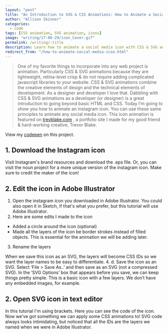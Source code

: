 ```yaml
---
layout: "post"
title: "An Introduction to SVG & CSS Animations: How to Animate a Social Media Icon"
author: "Allison Skinner"
categories:
  - code
tags: [CSS animation, SVG animation, icons]
image: "writing/17-06-29/icon_Cover.gif"
permalink: /writing/:title
description: Learn how to animate a social media icon with CSS & SVG animations
redirect_from: "/how-to-animate-social-media-icon.html"
---
```

>One of my favorite things to incorporate into any web project is animation. Particularly CSS & SVG animations because they are lightweight, retina-level crisp & do not require adding complicated javascript libraries to your website. CSS & SVG animations combine the creative elements of design and the technical elements of development. As a designer and developer I love that. Dabbling with CSS & SVG animations as a developer (or designer) is a great introduction to going beyond basic HTML and CSS. Today I’m going to show you how to animate an instagram icon. You can use these same principles to animate any social media icon. This icon animation is featured on [trevblake.com](trevblake.com) , a portfolio site I made for my good friend & hard-working creative, Trevor Blake.

View my [codepen](https://codepen.io/adskinner/pen/eRyygL) on this project.

## 1. Download the Instagram icon
Visit Instagram's brand resources and download the .eps file. Or, you can visit the noun project for a more unique version of the instagram icon. Make sure to credit the maker of the icon!

## 2. Edit the icon in Adobe Illustrator
1. Open the instagram icon you downloaded in Adobe Illustrator. You could also open it in Sketch, if that's what you prefer, but this tutorial will use Adobe Illustrator.
2. Here are some edits I made to the icon
  - Added a circle around the icon (optional)
  - Made all the layers of the icon be border strokes instead of filled objects. This is essential for the animation we will be adding later.
3. Rename the layers

When we save this icon as an SVG, the layers will become CSS IDs so we want the layer names to be easy to differentiate.
4. d. Save the icon as an SVG. Select ‘File > Save As..’ and then save as an SVG (not a compressed SVG). In the ‘SVG Options’ box that appears before you save, we can keep things pretty simple. This is a basic icon with a few layers. We don’t have any embedded images, for example.

## 2. Open SVG icon in text editor
In this tutorial I'm using brackets. Here you can see the code of the icon. Now we’ve got something we can apply some CSS animations to!
SVG code always looks intimidating, but noticed that all the IDs are the layers we named when we were in Adobe Illustrator.
